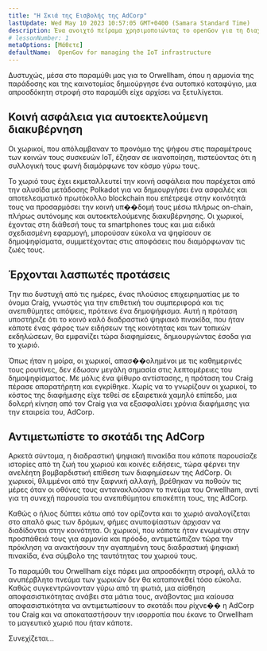```yaml
---
title: "Η Σκιά της Εισβολής της AdCorp"
lastUpdate: Wed May 10 2023 10:57:05 GMT+0400 (Samara Standard Time)
description: Ένα ανοιχτό πείραμα χρησιμοποιώντας το openGov για τη διαχείριση της υποδομής του IoT ενός μικρού αγγλικού χωριού.
# lessonNumber: 1
metaOptions: [Μάθετε]
defaultName:  OpenGov for managing the IoT infrastructure
---
```


<LessonImages src="opengov-for-iot/opengov-intro.gif" alt="image" imageClasses="mb full" />

<RoboAcademyText fWeight="500">Δυστυχώς, μέσα στο παραμύθι μας για το Orwellham, όπου η αρμονία της παράδοσης και της καινοτομίας δημιούργησε ένα ουτοπικό καταφύγιο, μια απροσδόκητη στροφή στο παραμύθι είχε αρχίσει να ξετυλίγεται.
</RoboAcademyText>

## Κοινή ασφάλεια για αυτοεκτελούμενη διακυβέρνηση

Οι χωρικοί, που απόλαμβαναν το προνόμιο της ψήφου στις παραμέτρους των κοινών τους συσκευών IoT, έζησαν σε ικανοποίηση, πιστεύοντας ότι η συλλογική τους φωνή διαμόρφωνε τον κόσμο γύρω τους.

Το χωριό τους έχει εκμεταλλευτεί την κοινή ασφάλεια που παρέχεται από την αλυσίδα μετάδοσης Polkadot για να δημιουργήσει ένα ασφαλές και αποτελεσματικό πρωτόκολλο blockchain που επέτρεψε στην κοινότητά τους να προσαρμόσει την κοινή υπ��δομή τους μέσω πλήρως on-chain, πλήρως αυτόνομης και αυτοεκτελούμενης διακυβέρνησης. Οι χωρικοί, έχοντας στη διάθεσή τους τα smartphones τους και μια ειδικά σχεδιασμένη εφαρμογή, μπορούσαν εύκολα να ψηφίσουν σε δημοψηφίσματα, συμμετέχοντας στις αποφάσεις που διαμόρφωναν τις ζωές τους.

## Έρχονται λασπωτές προτάσεις

Την πιο δυστυχή από τις ημέρες, ένας πλούσιος επιχειρηματίας με το όνομα Craig, γνωστός για την επιθετική του συμπεριφορά και τις ανεπιθύμητες απόψεις, πρότεινε ένα δημοψήφισμα. Αυτή η πρόταση υποστήριζε ότι το κοινό καλό διαδραστικό ψηφιακό πινακίδα, που ήταν κάποτε ένας φάρος των ειδήσεων της κοινότητας και των τοπικών εκδηλώσεων, θα εμφανίζει τώρα διαφημίσεις, δημιουργώντας έσοδα για το χωριό. 

Όπως ήταν η μοίρα, οι χωρικοί, απασ��ολημένοι με τις καθημερινές τους ρουτίνες, δεν έδωσαν μεγάλη σημασία στις λεπτομέρειες του δημοψηφίσματος. Με μόλις ένα ψίθυρο αντίστασης, η πρόταση του Craig πέρασε απαρατήρητη και εγκρίθηκε. Χωρίς να το γνωρίζουν οι χωρικοί, το κόστος της διαφήμισης είχε τεθεί σε εξαιρετικά χαμηλό επίπεδο, μια δολερή κίνηση από τον Craig για να εξασφαλίσει χρόνια διαφήμισης για την εταιρεία του, AdCorp.

## Αντιμετωπίστε το σκοτάδι της AdCorp

Αρκετά σύντομα, η διαδραστική ψηφιακή πινακίδα που κάποτε παρουσίαζε ιστορίες από τη ζωή του χωριού και κοινές ειδήσεις, τώρα φέρνει την ανελέητη βομβαρδιστική επίθεση των διαφημίσεων της AdCorp. Οι χωρικοί, θλιμμένοι από την ξαφνική αλλαγή, βρέθηκαν να ποθούν τις μέρες όταν οι οθόνες τους αντανακλούσαν το πνεύμα του Orwellham, αντί για τη συνεχή παρουσία του ανεπιθύμητου επισκέπτη τους, της AdCorp.

Καθώς ο ήλιος δύπτει κάτω από τον ορίζοντα και το χωριό αναλογίζεται στο απαλό φως των δρόμων, φήμες ανυποψίαστων άρχισαν να διαδίδονται στην κοινότητα. Οι χωρικοί, που κάποτε ήταν ενωμένοι στην προσπάθειά τους για αρμονία και πρόοδο, αντιμετώπιζαν τώρα την πρόκληση να ανακτήσουν την αγαπημένη τους διαδραστική ψηφιακή πινακίδα, ένα σύμβολο της ταυτότητας του χωριού τους.

Το παραμύθι του Orwellham είχε πάρει μια απροσδόκητη στροφή, αλλά το ανυπέρβλητο πνεύμα των χωρικών δεν θα καταπονεθεί τόσο εύκολα. Καθώς συγκεντρώνονταν γύρω από τη φωτιά, μια αίσθηση αποφασιστικότητας ανάβει στα μάτια τους, ανάβοντας μια καίουσα αποφασιστικότητα να αντιμετωπίσουν το σκοτάδι που ρίχνε�� η AdCorp του Craig και να αποκαταστήσουν την ισορροπία που έκανε το Orwellham το μαγευτικό χωριό που ήταν κάποτε.

<RoboAcademyText>
Συνεχίζεται...
</RoboAcademyText>
